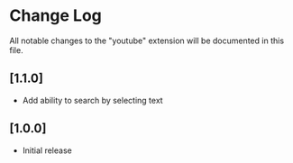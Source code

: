 # Change Log

All notable changes to the "youtube" extension will be documented in this file.

## [1.1.0]

- Add ability to search by selecting text

## [1.0.0]

- Initial release

